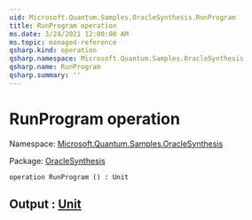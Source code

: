 ```yaml
---
uid: Microsoft.Quantum.Samples.OracleSynthesis.RunProgram
title: RunProgram operation
ms.date: 3/24/2021 12:00:00 AM
ms.topic: managed-reference
qsharp.kind: operation
qsharp.namespace: Microsoft.Quantum.Samples.OracleSynthesis
qsharp.name: RunProgram
qsharp.summary: ''
---
```


# RunProgram operation

Namespace: [Microsoft.Quantum.Samples.OracleSynthesis](xref:Microsoft.Quantum.Samples.OracleSynthesis)

Package: [OracleSynthesis](https://nuget.org/packages/OracleSynthesis)




```qsharp
operation RunProgram () : Unit
```


## Output : [Unit](xref:microsoft.quantum.lang-ref.unit)

